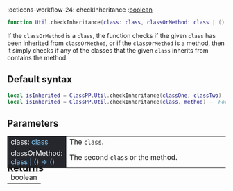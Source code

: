#
<span class="api-header">
    <span class="api-icon" markdown>:octicons-workflow-24:</span>
    <span class="api-title">checkInheritance</span>
    <span class="api-type">:</span><a href="https://create.roblox.com/docs/luau/booleans" class="api-type">boolean</a>
</span>

```lua
function Util.checkInheritance(class: class, classOrMethod: class | () -> ()): boolean
```

If the `classOrMethod` is a `class`, the function checks if the given `class` has been inherited from `classOrMethod`, or if the `classOrMethod` is a method, then it simply checks if any of the classes that the given `class` inherits from contains the method.

## Default syntax
```lua
local isInherited = ClassPP.Util.checkInheritance(classOne, classTwo) -- For classes
local isInherited = ClassPP.Util.checkInheritance(class, method) -- For methods
```

## Parameters
<div markdown="1">
<div class="md-typeset__scrollwrap"><div class="md-typeset__table">
<table>
<tbody>
<tr>
<td style="background-color: rgb(37, 39, 45); color: #fff">class: <a href="../../../dataTypes/class" style="color: lightskyblue;">class</a></td>
<td style="width: 74%">The <code>class</code>.</td>
</tr>
<tr>
<td style="background-color: rgb(37, 39, 45); color: #fff">classOrMethod: <a style="color: lightskyblue;">class | () -> ()</a></td>
<td style="width: 74%">The second <code>class</code> or the method.</td>
</tr>
</tbody>
</table>
</div>
</div>

<h2 markdown="1" style="font-size: 1.5625em; margin-bottom: -20px; margin-top: -30px"> Returns </h2>
<div markdown="1">
<div class="md-typeset__scrollwrap"><div class="md-typeset__table">
<table>
<tbody>
<tr>
<td class="apiReferenceMethodBox">boolean</td>
</tr>
<tr>
</tbody>
</table>
</div>
</div>